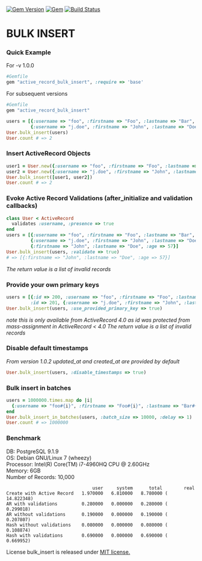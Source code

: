 [![Gem Version](https://badge.fury.io/rb/active_record_bulk_insert.svg)](http://badge.fury.io/rb/active_record_bulk_insert)
[![Gem](https://img.shields.io/gem/dt/active_record_bulk_insert.svg)](https://rubygems.org/gems/active_record_bulk_insert)
[![Build Status](https://api.travis-ci.org/bjhaid/active_record_bulk_insert.png)](https://travis-ci.org/bjhaid/active_record_bulk_insert)

# BULK INSERT


### Quick Example

For -v 1.0.0

```ruby
#Gemfile
gem "active_record_bulk_insert", :require => 'base'
```

For subsequent versions

```ruby
#Gemfile
gem "active_record_bulk_insert"
```

```ruby
users = [{:username => "foo", :firstname => "Foo", :lastname => "Bar", :age => 31},
         {:username => "j.doe", :firstname => "John", :lastname => "Doe", :age => 57}]
User.bulk_insert(users)
User.count # => 2
```

### Insert ActiveRecord Objects

```ruby
user1 = User.new({:username => "foo", :firstname => "Foo", :lastname => "Bar", :age => 31})
user2 = User.new({:username => "j.doe", :firstname => "John", :lastname => "Doe", :age => 57})
User.bulk_insert([user1, user2])
User.count # => 2
```

### Evoke Active Record Validations (after_initialize and validation callbacks)

```ruby
class User < ActiveRecord
  validates :username, :presence => true
end
users = [{:username => "foo", :firstname => "Foo", :lastname => "Bar", :age => 31},
         {:username => "j.doe", :firstname => "John", :lastname => "Doe", :age => 57},
         {:firstname => "John", :lastname => "Doe", :age => 57}]
User.bulk_insert(users, :validate => true)
# => [{:firstname => "John", :lastname => "Doe", :age => 57}]
```
*The return value is a list of invalid records*

### Provide your own primary keys

```ruby
users = [{:id => 200, :username => "foo", :firstname => "Foo", :lastname => "Bar", :age => 31},
         :id => 201, {:username => "j.doe", :firstname => "John", :lastname => "Doe", :age => 57}]
User.bulk_insert(users, :use_provided_primary_key => true)
```
*note this is only available from ActiveRecord 4.0 as id was protected from mass-assignment in ActiveRecord < 4.0*
*The return value is a list of invalid records*

### Disable default timestamps

*From version 1.0.2 updated_at and created_at are provided by default*

```ruby
User.bulk_insert(users, :disable_timestamps => true)
```

### Bulk insert in batches

```ruby
users = 1000000.times.map do |i|
  {:username => "foo#{i}", :firstname => "Foo#{i}", :lastname => "Bar#{i}", :age => (30..70).to_a.sample}
end
User.bulk_insert_in_batches(users, :batch_size => 10000, :delay => 1)
User.count # => 1000000
```

### Benchmark
DB: PostgreSQL 9.1.9  
OS: Debian GNU/Linux 7 (wheezy)  
Processor: Intel(R) Core(TM) i7-4960HQ CPU @ 2.60GHz  
Memory: 6GB  
Number of Records: 10,000  

```
                                user     system      total        real
Create with Active Record   1.970000   6.810000   8.780000 ( 14.822348)
AR with validations         0.280000   0.000000   0.280000 (  0.299018)
AR without validations      0.190000   0.000000   0.190000 (  0.207807)
Hash without validations    0.080000   0.000000   0.080000 (  0.108874)
Hash with validations       0.690000   0.000000   0.690000 (  0.669952)
```

License
bulk_insert is released under [MIT license.](http://opensource.org/licenses/MIT)
